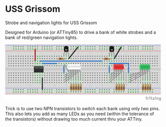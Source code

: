 # USS Grissom
Strobe and navigation lights for USS Grissom

Designed for Arduino (or ATTiny85) to drive a bank of white strobes and a bank of red/green navigation lights.

![breadboard schematic](https://github.com/BillDett/grissom/blob/main/grissom_bb.png)

Trick is to use two NPN transistors to switch each bank using only two pins. This also lets you add as many LEDs as you need (within the tolerance of the transistors) without drawing too much current thru your ATTiny.
